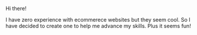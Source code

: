 Hi there!

I have zero experience with ecommerece websites but they seem cool. So I have decided to create one to help me advance my skills. Plus it seems fun!